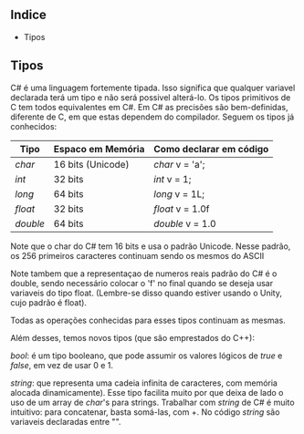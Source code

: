 ## Indice
* Tipos


## Tipos

C# é uma linguagem fortemente tipada. Isso significa que qualquer variavel declarada terá um tipo e não será possivel alterá-lo. Os tipos primitivos de C tem todos equivalentes em C#. Em C# as precisões são bem-definidas, diferente de C, em que estas dependem do compilador. Seguem os tipos já conhecidos:

Tipo | Espaco em Memória | Como declarar em código
-----|-------------------|------------------------
_char_ | 16 bits (Unicode) | _char_ v = 'a';
_int_  | 32 bits           | _int_ v = 1;
_long_ | 64 bits           | _long_ v = 1L;
_float_| 32 bits           | _float_ v = 1.0f
_double_| 64 bits          | _double_ v = 1.0

Note que o char do C# tem 16 bits e usa o padrão Unicode. Nesse padrão, os 256 primeiros caracteres continuam sendo os mesmos do ASCII

Note tambem que a representaçao de numeros reais padrão do C# é o double, sendo necessário colocar o 'f' no final quando se deseja usar variaveis do tipo float. (Lembre-se disso quando estiver usando o Unity, cujo padrão é float).

Todas as operações conhecidas para esses tipos continuam as mesmas.

Além desses, temos novos tipos (que são emprestados do C++):

_bool_: é um tipo booleano, que pode assumir os valores lógicos de _true_ e _false_, em vez de usar 0 e 1.

_string_: que representa uma cadeia infinita de caracteres, com memória alocada dinamicamente). Esse tipo facilita muito por que deixa de lado o uso de um array de _char_'s para strings. Trabalhar com _string_ de C# é muito intuitivo: para concatenar, basta somá-las, com +.  No código _string_ são variaveis declaradas entre "".
